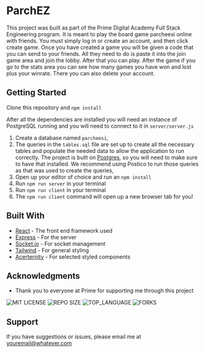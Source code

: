 # ParchEZ

This project was built as part of the Prime Digital Academy Full Stack Engineering program. It is meant to play the board game parcheesi online with friends. You must simply log in or create an account, and then click create game. Once you have created a game you will be given a code that you can send to your friends. All they need to do is paste it into the join game area and join the lobby. After that you can play. After the game if you go to the stats area you can see how many games you have won and lost plus your winrate. There you can also delete your account.

## Getting Started

Clone this repository and ```npm install``` 

After all the dependencies are installed you will need an instance of PostgreSQL running and you will need to connect to it in ```server/server.js```

1. Create a database named `parcheesi`,
2. The queries in the `tables.sql` file are set up to create all the necessary tables and populate the needed data to allow the application to run correctly. The project is built on [Postgres](https://www.postgresql.org/download/), so you will need to make sure to have that installed. We recommend using Postico to run those queries as that was used to create the queries, 
3. Open up your editor of choice and run an `npm install`
4. Run `npm run server` in your terminal
5. Run `npm run client` in your terminal
6. The `npm run client` command will open up a new browser tab for you!





## Built With

* [React](https://react.dev/) - The front end framework used
* [Express](https://expressjs.com/) - For the server
* [Socket.io](https://socket.io/) - For socket management
* [Tailwind](https://tailwindcss.com/) - For general styling
* [Acerternity](https://ui.aceternity.com/) - For selected styled components
  


## Acknowledgments

* Thank you to everyone at Prime for supporting me through this project


![MIT LICENSE](https://img.shields.io/github/license/scottbromander/the_marketplace.svg?style=flat-square)
![REPO SIZE](https://img.shields.io/github/repo-size/scottbromander/the_marketplace.svg?style=flat-square)
![TOP_LANGUAGE](https://img.shields.io/github/languages/top/scottbromander/the_marketplace.svg?style=flat-square)
![FORKS](https://img.shields.io/github/forks/scottbromander/the_marketplace.svg?style=social)



## Support
If you have suggestions or issues, please email me at [youremail@whatever.com](www.google.com)
